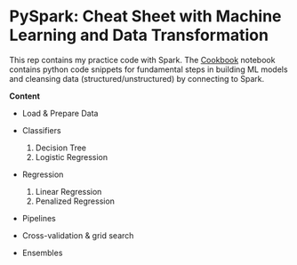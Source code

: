 # PySpark: Cheat Sheet with Machine Learning and Data Transformation

This rep contains my practice code with Spark. The [Cookbook](https://github.com/irislqy/pyspark_portfolio/blob/master/PySpark_Cookbook_.ipynb) notebook contains python code snippets for fundamental steps in building ML models and cleansing data (structured/unstructured) by connecting to Spark.


**Content**

*   Load & Prepare Data
*   Classifiers
      1.   Decision Tree
      2.   Logistic Regression

*   Regression
       1.  Linear Regression
       2.  Penalized Regression
*   Pipelines
*   Cross-validation & grid search
*   Ensembles
